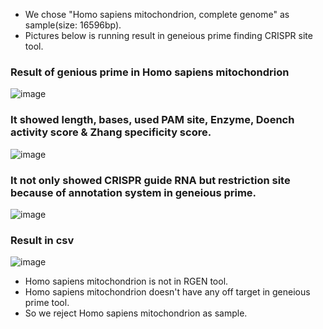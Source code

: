 - We chose "Homo sapiens mitochondrion, complete genome" as sample(size: 16596bp).
- Pictures below is running result in geneious prime finding CRISPR site tool.


### Result of genious prime in Homo sapiens mitochondrion
![image](https://user-images.githubusercontent.com/79410957/145025792-a4bc858a-44d9-40e6-8d87-97570c155693.png)

### It showed length, bases, used PAM site, Enzyme, Doench activity score & Zhang specificity score.
![image](https://user-images.githubusercontent.com/79410957/145025950-7e193881-69f1-4a08-b42e-9763a50ba2f1.png)

### It not only showed CRISPR guide RNA but restriction site because of annotation system in geneious prime.
![image](https://user-images.githubusercontent.com/79410957/145026698-e934c122-3f71-4138-80d1-89b5ed9b4cca.png)

### Result in csv
![image](https://user-images.githubusercontent.com/79410957/145028755-c8d811c7-4f57-4447-b307-ec54827f49e7.png)

- Homo sapiens mitochondrion is not in RGEN tool.
- Homo sapiens mitochondrion doesn't have any off target in geneious prime tool.
- So we reject Homo sapiens mitochondrion as sample.
